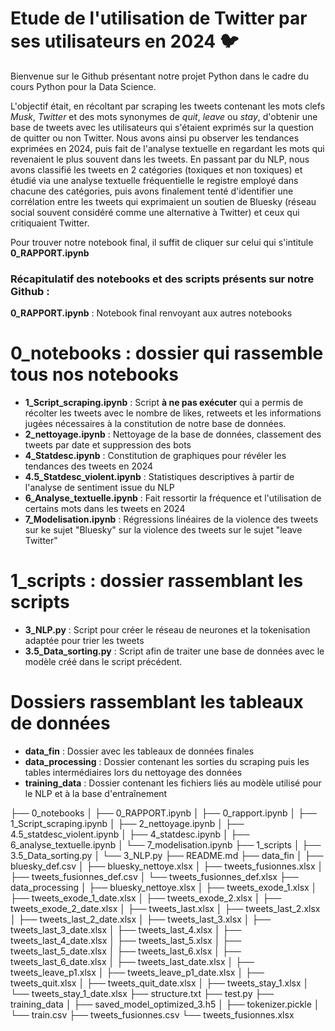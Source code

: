 # Etude de l'utilisation de Twitter par ses utilisateurs en 2024 :bird:

Bienvenue sur le Github présentant notre projet Python dans le cadre du cours Python pour la Data Science. 

L'objectif était, en récoltant par scraping les tweets contenant les mots clefs *Musk*, *Twitter* et des mots synonymes de *quit*, *leave* ou *stay*, d'obtenir une base de tweets avec les utilisateurs qui s'étaient exprimés sur la question de quitter ou non Twitter. Nous avons ainsi pu observer les tendances exprimées en 2024, puis fait de l'analyse textuelle en regardant les mots qui revenaient le plus souvent dans les tweets.
En passant par du NLP, nous avons classifié les tweets en 2 catégories (toxiques et non toxiques) et étudié via une analyse textuelle fréquentielle le registre employé dans chacune des catégories, puis avons finalement tenté d'identifier une corrélation entre les tweets qui exprimaient un soutien de Bluesky (réseau social souvent considéré comme une alternative à Twitter) et ceux qui critiquaient Twitter.

Pour trouver notre notebook final, il suffit de cliquer sur celui qui s'intitule **0_RAPPORT.ipynb** 



### Récapitulatif des notebooks et des scripts présents sur notre Github : 

__0_RAPPORT.ipynb__ : Notebook final renvoyant aux autres notebooks

# __0_notebooks__ : dossier qui rassemble tous nos notebooks
- __1_Script_scraping.ipynb__ : Script **à ne pas exécuter** qui a permis de récolter les tweets avec le nombre de likes, retweets et les informations jugées nécessaires à la constitution de notre base de données.
- __2_nettoyage.ipynb__ : Nettoyage de la base de données, classement des tweets par date et suppression des bots
- __4_Statdesc.ipynb__ : Constitution de graphiques pour révéler les tendances des tweets en 2024
- __4.5_Statdesc_violent.ipynb__ : Statistiques descriptives à partir de l'analyse de sentiment issue du NLP
- __6_Analyse_textuelle.ipynb__ : Fait ressortir la fréquence et l'utilisation de certains mots dans les tweets en 2024
- __7_Modelisation.ipynb__ : Régressions linéaires de la violence des tweets sur ke sujet "Bluesky" sur la violence des tweets sur le sujet "leave Twitter"

# __1_scripts__ : dossier rassemblant les scripts 
- __3_NLP.py__ : Script pour créer le réseau de neurones et la tokenisation adaptée pour trier les tweets
- __3.5_Data_sorting.py__ : Script afin de traiter une base de données avec le modèle créé dans le script précédent. 

# Dossiers rassemblant les tableaux de données
- __data_fin__ : Dossier avec les tableaux de données finales
- __data_processing__ : Dossier contenant les sorties du scraping puis les tables intermédiaires lors du nettoyage des données
- __training_data__ : Dossier contenant les fichiers liés au modèle utilisé pour le NLP et à la base d'entraînement


├── 0_notebooks
    │   ├── 0_RAPPORT.ipynb
    │   ├── 0_rapport.ipynb
    │   ├── 1_Script_scraping.ipynb
    │   ├── 2_nettoyage.ipynb
    │   ├── 4.5_statdesc_violent.ipynb
    │   ├── 4_statdesc.ipynb
    │   ├── 6_analyse_textuelle.ipynb
    │   └── 7_modelisation.ipynb
    ├── 1_scripts
    │   ├── 3.5_Data_sorting.py
    │   └── 3_NLP.py
    ├── README.md
    ├── data_fin
    │   ├── bluesky_def.csv
    │   ├── bluesky_nettoye.xlsx
    │   ├── tweets_fusionnes.xlsx
    │   ├── tweets_fusionnes_def.csv
    │   └── tweets_fusionnes_def.xlsx
    ├── data_processing
    │   ├── bluesky_nettoye.xlsx
    │   ├── tweets_exode_1.xlsx
    │   ├── tweets_exode_1_date.xlsx
    │   ├── tweets_exode_2.xlsx
    │   ├── tweets_exode_2_date.xlsx
    │   ├── tweets_last.xlsx
    │   ├── tweets_last_2.xlsx
    │   ├── tweets_last_2_date.xlsx
    │   ├── tweets_last_3.xlsx
    │   ├── tweets_last_3_date.xlsx
    │   ├── tweets_last_4.xlsx
    │   ├── tweets_last_4_date.xlsx
    │   ├── tweets_last_5.xlsx
    │   ├── tweets_last_5_date.xlsx
    │   ├── tweets_last_6.xlsx
    │   ├── tweets_last_6_date.xlsx
    │   ├── tweets_last_date.xlsx
    │   ├── tweets_leave_p1.xlsx
    │   ├── tweets_leave_p1_date.xlsx
    │   ├── tweets_quit.xlsx
    │   ├── tweets_quit_date.xlsx
    │   ├── tweets_stay_1.xlsx
    │   └── tweets_stay_1_date.xlsx
    ├── structure.txt
    ├── test.py
    ├── training_data
    │   ├── saved_model_optimized_3.h5
    │   ├── tokenizer.pickle
    │   └── train.csv
    ├── tweets_fusionnes.csv
    └── tweets_fusionnes.xlsx
